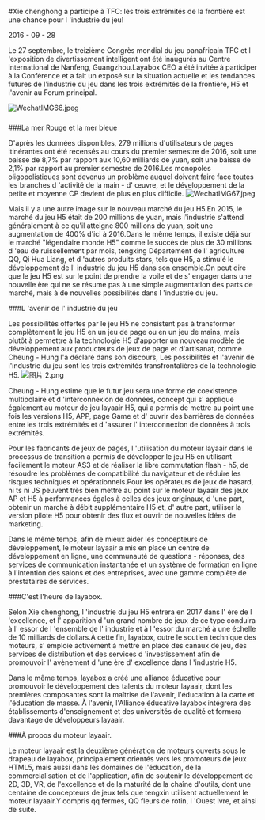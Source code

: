 #Xie chenghong a participé à TFC: les trois extrémités de la frontière est une chance pour l 'industrie du jeu!

2016 - 09 - 28

Le 27 septembre, le treizième Congrès mondial du jeu panafricain TFC et l 'exposition de divertissement intelligent ont été inaugurés au Centre international de Nanfeng, Guangzhou.Layabox CEO a été invitée à participer à la Conférence et a fait un exposé sur la situation actuelle et les tendances futures de l'industrie du jeu dans les trois extrémités de la frontière, H5 et l'avenir au Forum principal.

![WechatIMG66.jpeg](http://www.layabox.com/uploadfile/image/20160928/1475060454428666.jpeg)

###  

###La mer Rouge et la mer bleue

D'après les données disponibles, 279 millions d'utilisateurs de pages itinérantes ont été recensés au cours du premier semestre de 2016, soit une baisse de 8,7% par rapport aux 10,60 milliards de yuan, soit une baisse de 2,1% par rapport au premier semestre de 2016.Les monopoles oligopolistiques sont devenus un problème auquel doivent faire face toutes les branches d 'activité de la main - d' œuvre, et le développement de la petite et moyenne CP devient de plus en plus difficile.
![WechatIMG67.jpeg](http://www.layabox.com/uploadfile/image/20160928/1475060516593936.jpeg)

Mais il y a une autre image sur le nouveau marché du jeu H5.En 2015, le marché du jeu H5 était de 200 millions de yuan, mais l'industrie s'attend généralement à ce qu'il atteigne 800 millions de yuan, soit une augmentation de 400% d'ici à 2016.Dans le même temps, il existe déjà sur le marché "légendaire monde H5" comme le succès de plus de 30 millions d 'eau de ruissellement par mois, tengxing Département de l' agriculture QQ, Qi Hua Liang, et d 'autres produits stars, tels que H5, a stimulé le développement de l' industrie du jeu H5 dans son ensemble.On peut dire que le jeu H5 est sur le point de prendre la voile et de s' engager dans une nouvelle ère qui ne se résume pas à une simple augmentation des parts de marché, mais à de nouvelles possibilités dans l 'industrie du jeu.

###L 'avenir de l' industrie du jeu

Les possibilités offertes par le jeu H5 ne consistent pas à transformer complètement le jeu H5 en un jeu de page ou en un jeu de mains, mais plutôt à permettre à la technologie H5 d'apporter un nouveau modèle de développement aux producteurs de jeux de page et d'artisanat, comme Cheung - Hung l'a déclaré dans son discours, Les possibilités et l'avenir de l'industrie du jeu sont les trois extrémités transfrontalières de la technologie H5.
![图片 2.png](http://www.layabox.com/uploadfile/image/20160928/1475060748322635.png)

Cheung - Hung estime que le futur jeu sera une forme de coexistence multipolaire et d 'interconnexion de données, concept qui s' applique également au moteur de jeu layaair H5, qui a permis de mettre au point une fois les versions H5, APP, page Game et d' ouvrir des barrières de données entre les trois extrémités et d 'assurer l' interconnexion de données à trois extrémités.

Pour les fabricants de jeux de pages, l 'utilisation du moteur layaair dans le processus de transition a permis de développer le jeu H5 en utilisant facilement le moteur AS3 et de réaliser la libre commutation flash - h5, de résoudre les problèmes de compatibilité du navigateur et de réduire les risques techniques et opérationnels.Pour les opérateurs de jeux de hasard, ni ts ni JS peuvent très bien mettre au point sur le moteur layaair des jeux AP et H5 à performances égales à celles des jeux originaux, d 'une part, obtenir un marché à débit supplémentaire H5 et, d' autre part, utiliser la version pilote H5 pour obtenir des flux et ouvrir de nouvelles idées de marketing.

Dans le même temps, afin de mieux aider les concepteurs de développement, le moteur layaair a mis en place un centre de développement en ligne, une communauté de questions - réponses, des services de communication instantanée et un système de formation en ligne à l'intention des salons et des entreprises, avec une gamme complète de prestataires de services.

###C'est l'heure de layabox.

Selon Xie chenghong, l 'industrie du jeu H5 entrera en 2017 dans l' ère de l 'excellence, et l' apparition d 'un grand nombre de jeux de ce type conduira à l' essor de l 'ensemble de l' industrie et à l 'essor du marché à une échelle de 10 milliards de dollars.À cette fin, layabox, outre le soutien technique des moteurs, s' emploie activement à mettre en place des canaux de jeu, des services de distribution et des services d 'investissement afin de promouvoir l' avènement d 'une ère d' excellence dans l 'industrie H5.

Dans le même temps, layabox a créé une alliance éducative pour promouvoir le développement des talents du moteur layaair, dont les premières composantes sont la maîtrise de l'avenir, l'éducation à la carte et l'éducation de masse. À l'avenir, l'Alliance éducative layabox intégrera des établissements d'enseignement et des universités de qualité et formera davantage de développeurs layaair.

###À propos du moteur layaair.

Le moteur layaair est la deuxième génération de moteurs ouverts sous le drapeau de layabox, principalement orientés vers les promoteurs de jeux HTML5, mais aussi dans les domaines de l'éducation, de la commercialisation et de l'application, afin de soutenir le développement de 2D, 3D, VR, de l'excellence et de la maturité de la chaîne d'outils, dont une centaine de concepteurs de jeux tels que tengxin utilisent actuellement le moteur layaair.Y compris qq fermes, QQ fleurs de rotin, l 'Ouest ivre, et ainsi de suite.